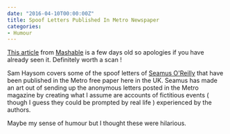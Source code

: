 ```yaml
---
date: "2016-04-10T00:00:00Z"
title: Spoof Letters Published In Metro Newspaper
categories:
- Humour
---
```

[This article](http://mashable.com/2016/04/02/fake-newspaper-letters/#YNZJAoAr6sqV) from 
[Mashable](http://mashable.com) is a few days old so apologies if you have already seen it. Definitely worth a scan !

Sam Haysom covers some of the spoof letters of [Seamus O'Reilly](http://shocko.info) that have been published in the Metro free paper here in the UK. Seamus has made an art out of sending up the anonymous letters posted in the Metro magazine by creating what I assume are accounts of fictitious events ( though I guess they could be prompted by real life ) experienced by the authors.

Maybe my sense of humour but I thought these were hilarious.
